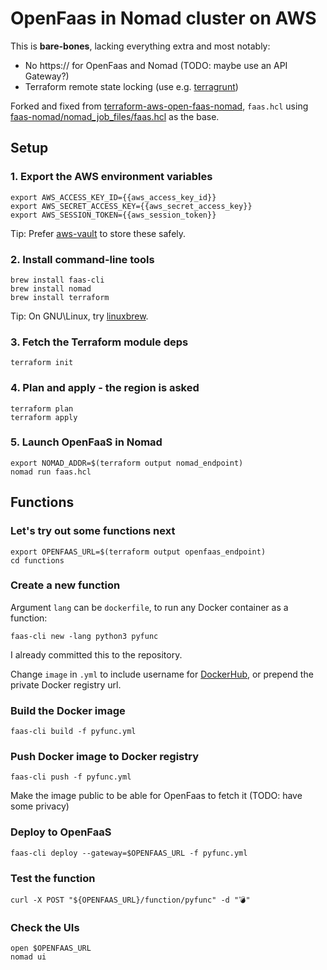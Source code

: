 OpenFaas in Nomad cluster on AWS
================================

This is **bare-bones**, lacking everything extra and most notably:
  - No https:// for OpenFaas and Nomad (TODO: maybe use an API Gateway?)
  - Terraform remote state locking (use e.g. [terragrunt](https://github.com/gruntwork-io/terragrunt))

Forked and fixed from [terraform-aws-open-faas-nomad](https://github.com/nicholasjackson/terraform-aws-open-faas-nomad), `faas.hcl` using [faas-nomad/nomad_job_files/faas.hcl](https://github.com/hashicorp/faas-nomad/blob/master/nomad_job_files/faas.hcl) as the base.


Setup
-----

### 1. Export the AWS environment variables

    export AWS_ACCESS_KEY_ID={{aws_access_key_id}}
    export AWS_SECRET_ACCESS_KEY={{aws_secret_access_key}}
    export AWS_SESSION_TOKEN={{aws_session_token}}

Tip: Prefer [aws-vault](https://github.com/99designs/aws-vault) to store these safely.

### 2. Install command-line tools

    brew install faas-cli
    brew install nomad
    brew install terraform

Tip: On GNU\Linux, try [linuxbrew](http://linuxbrew.sh).

### 3. Fetch the Terraform module deps

    terraform init

### 4. Plan and apply - the region is asked

    terraform plan
    terraform apply

### 5. Launch OpenFaaS in Nomad

    export NOMAD_ADDR=$(terraform output nomad_endpoint)
    nomad run faas.hcl


Functions
---------

### Let's try out some functions next

    export OPENFAAS_URL=$(terraform output openfaas_endpoint)
    cd functions

### Create a new function

Argument `lang` can be `dockerfile`, to run any Docker container as a function:

    faas-cli new -lang python3 pyfunc

I already committed this to the repository.

Change `image` in `.yml` to include username for [DockerHub](https://hub.docker.com), or prepend the private Docker registry url.

### Build the Docker image

    faas-cli build -f pyfunc.yml

### Push Docker image to Docker registry

    faas-cli push -f pyfunc.yml

Make the image public to be able for OpenFaas to fetch it
(TODO: have some privacy)

### Deploy to OpenFaaS

    faas-cli deploy --gateway=$OPENFAAS_URL -f pyfunc.yml

### Test the function

    curl -X POST "${OPENFAAS_URL}/function/pyfunc" -d "💣"

### Check the UIs

    open $OPENFAAS_URL
    nomad ui

